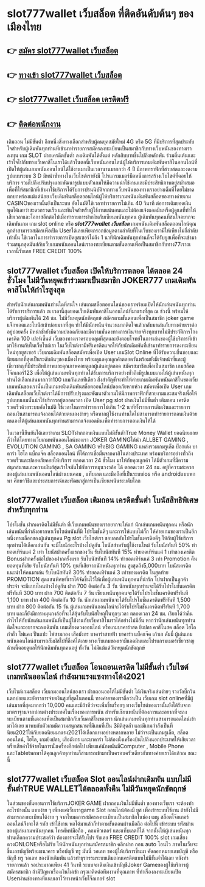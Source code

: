# slot777wallet เว็บสล็อต  ที่ติดอันดับต้นๆ ของเมืองไทย

## 👉 [สมัคร slot777wallet เว็บสล็อต](https://slot777wallet.com/)
## 👉 [ทางเข้า slot777wallet เว็บสล็อต](https://slot777wallet.com/)
## 👉 [slot777wallet เว็บสล็อต เครดิตฟรี](https://slot777wallet.com/)
## 👉 [ติดต่อพนักงาน](https://slot777wallet.com/)


เติมถอน ไม่มีขั้นต่ำ  อีกหนึ่งสิ่งทางเลือกสำหรับผู้คนยุคสมัยใหม่ 4G หรือ 5G ที่มีบริการที่สุดประทับใจสำหรับผู้เดิมพันทุกท่านที่เข้ามาทำรายการสมัครลงทะเบียนเป็นสมาชิกกับทางเว็บพนันของทางเราลงทุน เกม SLOT  ฝากเครดิตขั้นต่ำ ลงเดิมพันได้ตั้งแต่ หลักสิบบาทขึ้นไปถึงหลักพัน ร่วมตื่นเต้นและเร้าใจไปกับทางเว็บคาสิโนเราได้แล้วในตอนี้เว็บพนันออนไลน์ผู้ให้บริการเกมเดิมพันคาสิโนออนไลน์ที่เปิดให้ผู้เล่นเกมพนันออนไลน์ได้ใช้งานมาเป็นเวลานานมากกว่า 4 ปี มีภาพกราฟิกที่สวยสดและงดงาม รูปแบบระบบ 3 D
มิหนำซ้ำทางในเว็บไซต์เรายังมี โปรแกรมเมอร์มือหนึ่งการสร้างเว็บไซต์ที่คอยให้บริการ  รวมไปถึงปรับปรุงและพัฒนารูปแบบตัวเกมให้มีความน่าใช้งานและมีประสิทธิภาพอยู่สม่ำเสมอ เพื่อที่ให้สมาชิกที่เข้ามาใช้บริการได้รับการปรนนิบัติจากทางเว็บพนันของทางเราอย่างเต็มที่โดยไม่ขาดตกบกพร่องแม้แต่น้อย เว็บเดิมพันสล็อตออนไลน์ผู้ให้บริการเกมพนันเดิมพันสล็อตของทางค่ายเกม CASINOของเรานั้นยังเป็นระบบ อัตโนมัติใช้เวลาทำรายการไม่เกิน 40 วินาที ต่อการเติมยอดเงิน พูดได้เลยว่าสะดวกรวดเร็ว และทันใจสำหรับผู้ใช้งานแน่นอนและไม่ต้องแจ้งแอดมินหรือผู้ดูแลที่ทำให้เสียเวลาและโอกาสอีกต่อไปเมื่อทำรายการฝากงินกับเซียนพนันทุกคน
ผู้เดิมพันทุกคนที่สนใจอยากจะเดิมพันเกม เกม slot online หรือ ***slot777wallet เว็บสล็อต*** เกมพนันเดิมพันสล็อตออนไลน์คุณลูกค้าสามารถสมัครเพื่อเปิด Userได้เลยเพียงกรอกข้อมูลตามลำดับที่ในเว็บของเรามีให้เพียงไม่กี่ลำดับเท่านั้น ใช้เวลาในการทำรายการเปิดยูสเซอร์ไม่ถึง 1 นาทีนักเดิมพันทุกท่านก็จะได้รับยูสเพื่อที่จะเข้ามาร่วมสนุกสุดมันส์กับเว็บเกมพนันออนไลน์เราลงทะเบียนตามขั้นตอนเพื่อเป็นสมาชิกกับทาง77เราณ เวลานี้รับเลย FREE CREDIT 100%

## slot777wallet เว็บสล็อต เปิดให้บริการตลอด ได้ตลอด 24 ชั่วโมง ไม่มีวันหยุดเข้าร่วมมาเป็นสมาชิก JOKER777 เกมเดิมพันคาสิโนให้กำไรสูงสุด

สำหรับนักเล่นเกมพนันท่านใดที่สนใจ เล่นเกมสล็อตออนไลน์ของเราพร้อมเปิดให้นักเล่นพนันทุกท่านได้รับการบริการแล้ว ณ เวลานี้สุดยอดเว็บเดิมพันคาสิโนออนไลน์ที่มาแรงที่สุด ณ ช่วงนี้ พร้อมให้บริการผู้เดิมพันได้ 24 ชม. ไม่มีวันหยุดนักขัตฤกษ์ สมัครตามขั้นตอนเพื่อเป็นสมาชิก joker game แจ็กพอตและโบนัสเข้าบ่อยมากที่สุด ทำให้มีนักพนันจำนวนมากติดใจแล้วกลับมาเล่นกับทางค่ายเราต่ออยู่บ่อยครั้ง มิหนำซ้ำยังมีความปลอดภัยและมีความมั่นคงทางการเงินจ่ายจริงทุกบาทไม่มีประวัติการโกงเครดิต 100 เปอร์เซ็นต์ เว็บของทางเราครอบคลุมที่สุดและยังตอบโจทย์ในการเล่นของผู้ใช้บริการที่เข้ามาใช้งานกับในเว็บไซต์เรา
ในเว็บไซต์เรามีฟรีเครดิตแจกให้กับนักเดิมพันที่เข้ามาทำรายการลงทะเบียนใหม่ทุกยูสเซอร์ เว็บเกมเดิมพันสล็อตสมัครเพื่อเปิด User เกมSlot Online ที่ได้รับความชื่นชอบและนิยมมากที่สุดเป็นระดับต้นๆของเมืองไทย พร้อมดูแลคุณลูกค้าตลอดวันพร้อมยังมีเจ้าหน้าที่และผู้เชี่ยวชาญที่มีประสิทธิภาพและคุณภาพคอยดูแลผู้เล่นอยู่ตลอด สมัครสมาชิกเพื่อเป็นสมาชิก เกมสล็อตโจ๊กเกอร์123 เพื่อให้ผู้เล่นเกมพนันทุกท่านได้รับการบริการอย่างทั่วถึงมีรูปแบบเกมให้ผู้เล่นพนันทุกท่านได้เลือกเล่นมากกว่า100 เกมกันเลยทีเดียว
สิ่งสำคัญที่จะทำให้ค่ายเกมเดิมพันพนันคาสิโนของเว็บเกมพนันของเรานั้นเป็นเกมพนันเดิมพันสล็อตออนไลน์ปลอดภัยหายห่วง สมัครเพื่อเปิด User  เกมเดิมพันสล็อตเว็บไซต์เราได้มีการปรับปรุงและพัฒนาตัวเกมให้มีภาพกราฟิกที่สวยงามและสมจริงเพื่อให้รูปแบบเกมนั้นน่าใช้บริการอยู่ตลอดเวลา เปิด User pg slot ฝากเงินไม่มีขั้นต่ำ เติมถอน เครดิตรวดเร็วด้วยระบบอัตโนมัติ ใช้เวลาในการทำรายการไม่เกิน 1-2 นาทีทั้งรายการเติมเงินและรายการถอนเงินสามารถแจ้งถอนได้ด้วยตนเองง่ายๆ หรือหากผู้ใช้งานท่านใดไม่สามารถทำรายการถอนเงินด้วยตนเองได้ผู้เล่นเกมพนันทุกท่านสามารถแจ้งแอดมินเพื่อทำรายการถอนเงินให้ได้

ในเวลานี้ยืนยันได้เลยว่าเกม SLOTฝากถอนเงินแบบไม่มีขั้นต่ำTrue Money Wallet ยอดนิยมเลยก็ว่าได้โดยทางเว็บเกมพนันออนไลน์ของเรา JOKER GAMINGได้นำ ALLBET GAMING , EVOLUTION GAMING , SA GAMING หรือBIG GAMING แหล่งรวมเกมรูเล็ต  ป๊อกเด้ง บาคาร่า ไฮโล แบ็กแจ๊ค สล็อตออนไลน์ ที่ได้การเชื่อมั่นจากคาสิโนต่างประเทศ พร้อมบริการอย่างทั่วถึงรวดเร็วและปลอดภัยคอยให้บริการ ตลอดเวลา 24 ชั่วโมง มาให้กับคุณลูกค้า ได้มีตัวเกมที่มีความสนุกสนานและความมันส์สุดเร้าใจมันไปกับการหมุนวงวล้อ ได้ ตลอดเวลา 24 ชม. อยู่ที่ความสะดวกของผู้เล่นเกมพนันออนไลน์ผ่านบนคอม , แท็บเลต และมือถือที่เป็นระบบios หรือ androidแบบพกพา ศึกษาวิธีและประสบการณ์และพัฒนาสู่การเป็นเซียนพนันระบดับโลก

## slot777wallet เว็บสล็อต เติมถอน เครดิตขั้นต่ำ โบนัสสิทธิพิเศษสำหรับทุกท่าน

โปรโมชั่น ฝากเครดิตไม่มีขั้นต่ำ ที่เว็บเกมพนันของเราอยากจะให้แก่  นักเล่นเกมพนันทุกคน หรือนักเล่นพนันที่กำลังอยากหาเว็บไซต์พนันที่มี โปรโมชั่นดีๆ และการให้แบบไม่กั๊ก ให้ค่ายเกมของเราเป็นอีกหนึ่งทางเลือกของผู้เล่นทุกคน Pg slot เว็บไซต์เรา ขอบอกกับโปรโมชั่นเครดิตดีๆ ให้กับผู้ใช้บริการทุกท่านได้เลือกเล่นกัน จะมีโบนัสอะไรบ้างไปดูกัน
โบนัสสำหรับผู้ใช้งานใหม่ รับโบนัสทันที 50% ทำยอดเทิร์นแค่ 2 เท่า
โบนัสฝากครั้งแรกของวัน รับโบนัสทันที 15% ทำยอดเทิร์นแค่ 1 เท่าของเครดิต
Bonusฝากครั้งต่อไปของฝากครั้งแรก รับโบนัสทันที 14% ทำยอดเทิร์นแค่ 3 เท่า
 Promotion คืนยอดทุนที่เสีย รับโบนัสทันที 10% ทุนที่เสียจากนักพนันทุกท่าน สูงสุดถึง5,000บาท
โบนัสเครดิตแนะนำให้คนมาเล่น รับโบนัสทันที 30% ทำยอดเทิร์นแค่ 3 เท่าของเครดิต
ในสุดท้าย PROMOTION สุดแสนพิศษที่เราได้จัดขึ้นไว้ให้เพื่อผู้เล่นพนันทุกคนที่น่ารัก โปรฝากเป็นลูกค้าประจำ จะมีแบบไหนบ้างไปดูกัน
ฝาก 700 ติดต่อกัน 3 วัน นักพนันทุกท่านจะได้รับโปรโมชั่นเครดิตฟรีทันที 300 บาท
ฝาก 700 ติดต่อกัน 7 วัน เซียนพนันทุกคนจะได้รับโปรโมชั่นเครดิตฟรีทันที 1,100 บาท
ฝาก 400 ติดต่อกัน 10 วัน นักเล่นเกมพนันจะได้รับโปรโมชั่นเครดิตฟรีทันที 1,500 บาท
ฝาก 800 ติดต่อกัน 15 วัน ผู้เล่นเกมพนันออนไลน์จะได้รับโปรโมชั่นเครดิตฟรีทันที 1,700 บาท
และก็ยังมีการหมุนกงล้อที่จะได้ลุ้นรับโบนัสใหญ่ในทุกๆเวลา ตลอดเวลา 24 ชม. เรียกได้ว่าคืนกำไรให้กับนักเล่นเกมพนันที่เป็นผู้ใช้งานกับเว็บคาสิโนเราได้อย่างไม่มีอั้น หากว่านักเล่นพนันทุกท่านติดใจและอยากจะลงเดิมพัน เกมเสี่ยงดวงออนไลน์ หรือเกมบาคาร่าสด ยิงปลา คาสิโนสด สล็อต ไฮโล กำถั่ว ไพ่แคง ปั่นแปะ ไพ่สามกอง เสือมังกร บาคาร่าสายฟ้า บาคาร่า แบ็คแจ๊ค เก้าเก ดัมมี่ ผู้เล่นเกมพนันออนไลน์สามารถสัมผัสไปที่ลิ้งค์ได้เลย ทางเว็บเกมของเรามีแอดมินและโปรแกรมเมอร์เชี่ยวชาญด้านนี้คอยดูแลให้นักเดิมพันทุกคนอยู่ ทั้งวัน ไม่มีแม้แต่วันหยุดนักขัตฤกษ์

## slot777wallet เว็บสล็อต โอนถอนเครดิต ไม่มีขั้นต่ำ  เว็บไซต์เกมพนันออนไลน์ กำลังมาแรงแซงทางโค้ง2021

เว็บไซต์เกมสล็อต เว็บเกมออนไลน์ของเรา ฝากถอนออโต้ไม่มีขั้นต่ำ ได้เงินจริงเล่นง่ายๆ รางวัลบิ๊กวินแตกบ่อยและอัตราการจ่ายเงินสูงที่สุดในตอนนี้ ทางค่ายของเราถือว่าเป็น เว็บเกม slot onlineที่มีผู้เล่นมากที่สุดมากกว่า 10,000 คนและมีถ้าทีว่าจะเพิ่มขึ้นเรื่อยๆ ทางเว็บไซต์ของเรานั้นยังได้รับจากมาตราฐานจากบ่อนต่างประเทศในเรื่องของการพนัน สำหรับเซียนพนันที่ต้องการและอยากที่จะลงทะเบียนตามขั้นตอนเพื่อเป็นสมาชิกกับเว็บคาสิโนของเรา นักเล่นเกมพนันทุกท่านสามารถแอดไลน์เข้ามาได้เลย
	มาพบกับตัวเกมมีความสนุกสนานที่มีเกมที่เป็น 3มิติสุดล้ำ และมีเกมกำลังเป็นที่นิยม2021ให้กับยอดนิยมมาแรง2021ได้เลือกแทงอย่างหลากหลาย  ไม่ว่าจะเป็นเกมรูเล็ต, สล็อตออนไลน์, ไฮโล, เกมยิงปลา, เสือมังกร และบาคาร่า ไม่ต้องนั่งเครื่องบินไปถึงนอกประเทศให้เสียเวลา หรือเสียค่าใช้จ่ายในการนั่งเครื่องอีกต่อไป เพียงแค่นักพนันมีComputer , Mobile Phone และTabletพกพาได้คุณลูกค้าทุกท่านก็สามารถเข้ามาเป็นครอบครัวเดียวกับทางค่ายเราได้แล้วณ ขณะนี้

## slot777wallet เว็บสล็อต Slot ออนไลน์ฝากเดิมพัน แบบไม่มีขั้นต่ำTRUE WALLETได้ตลอดทั้งคืน ไม่มีวันหยุดนักขัตฤกษ์

ในส่วนของขั้นตอนการใช้บริการJOKER GAME ฝากถอนเงินไม่มีขั้นต่ำ ของทางเว็บเรา จะต้องทำอะไรบ้างนั้น แบบง่าย ๆ เพียงแค่เว็บเราgame Slot ออนไลน์ต้องมี ยูส เพื่อเข้าระบบใช้งาน ถ้ายังไม่มีสามารถลงทะเบียนได้ง่าย ๆ จากโหมดการสมัครลงทะเบียนเป็นสมาชิกในช่อง เมนู สล็อตโจ๊กเกอร์ออนไลน์จึงจะได้ รหัส เข้าใช้งาน พอได้มาแล้วก็ทำตามขั้นตอนผ่านมือถือ ต่อไปนี้
เข้าระบบ รหัสผ่าน  ของผู้เล่นเกมพนันทุกคน โทรศัพท์มือถือ , คอมพิวเตอร์ และแท็บเลตก็ได้
จากนั้นให้ผู้เล่นพนันทุกท่านเลือกความประสงค์ว่า ต้องการจะได้รับโปร รับเลย FREE CREDIT 100% slot เกมเสี่ยงดวงONLONEหรือไม่รับ
ให้นักพนันทุกท่านสมัครสมาชิก คลิกฝาก ถอน auto โอนไว ภาพในเว็บจะขึ้นเลขบัญชีพร้อมธนาคาร หรือบัญชี ทรู มันนี่ วอเลท ของผู้ให้บริการขึ้นมา
คัดลอกหมายเลขบัญชี หรือบัญชี  ทรู วอเลท ของนักเดิมพัน แล้วทำธุรกรรมระบบเติมถอนเครดิตแบบไม่มีขั้นต่ำได้เลย
หลังทำรายการแล้ว รอประมาณเพียง 41 วินาที ระบบจะเติมเงินเข้าบัญชีJoker Gameของผู้ใช้บริการผู้สมัครสมาชิก
ถ้ามีปัญหาเรื่องเงินไม่เข้า กรุณาติดต่อทีมงานที่คุณภาพ ที่ทำเรื่องลงทะเบียนเปิด Userผ่านช่องทางที่แนบเอาไว้ทางหน้าเว็บโจ๊กเกอร์ slot


